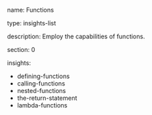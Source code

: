 name: Functions

type: insights-list

description: Employ the capabilities of functions.

section: 0

insights:
  - defining-functions
  - calling-functions
  - nested-functions
  - the-return-statement
  - lambda-functions

